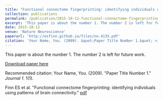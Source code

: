 ```yaml
---
title: "Functional connectome fingerprinting: identifying individuals using patterns of brain connectivity"
collection: publications
permalink: /publication/2015-10-12-functional-connectome-fingerprinting
excerpt: 'This paper is about the number 1. The number 2 is left for future work.'
date: 2015-10-12
venue: 'Nature Neuroscience'
paperurl: 'http://esfinn.github.io/files/nn.4135.pdf'
citation: 'Your Name, You. (2009). &quot;Paper Title Number 1.&quot; <i>Journal 1</i>. 1(1).'
---
```

This paper is about the number 1. The number 2 is left for future work.

[Download paper here](http://esfinn.github.io/files/nn.4135.pdf)

Recommended citation: Your Name, You. (2009). "Paper Title Number 1." <i>Journal 1</i>. 1(1).

Finn ES et al. "Functional connectome fingerprinting: identifying individuals using patterns of brain connectivity." [pdf](http://esfinn.github.io/files/nn.4135.pdf)
